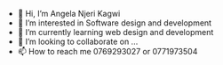 - 👋 Hi, I’m Angela Njeri Kagwi
- 👀 I’m interested in Software design and development
- 🌱 I’m currently learning web design and development
- 💞️ I’m looking to collaborate on ...
- 📫 How to reach me 0769293027 or 0771973504

<!---
NjeriKagwi/NjeriKagwi is a ✨ special ✨ repository because its `README.md` (this file) appears on your GitHub profile.
You can click the Preview link to take a look at your changes.
--->
